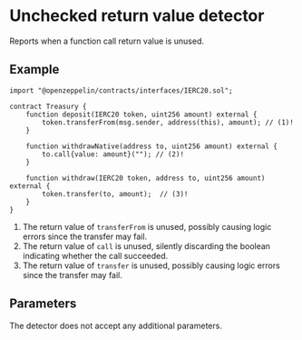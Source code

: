 # Unchecked return value detector

Reports when a function call return value is unused.


## Example

```solidity hl_lines="5 9 13" linenums="1"
import "@openzeppelin/contracts/interfaces/IERC20.sol";

contract Treasury {
    function deposit(IERC20 token, uint256 amount) external {
        token.transferFrom(msg.sender, address(this), amount); // (1)!
    }

    function withdrawNative(address to, uint256 amount) external {
        to.call{value: amount}(""); // (2)!
    }
    
    function withdraw(IERC20 token, address to, uint256 amount) external {
        token.transfer(to, amount);  // (3)!
    }
}
```

1. The return value of `transferFrom` is unused, possibly causing logic errors since the transfer may fail.
2. The return value of `call` is unused, silently discarding the boolean indicating whether the call succeeded.
3. The return value of `transfer` is unused, possibly causing logic errors since the transfer may fail.

## Parameters

The detector does not accept any additional parameters.
